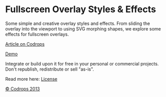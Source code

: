 Fullscreen Overlay Styles & Effects
=========

Some simple and creative overlay styles and effects. From sliding the overlay into the viewport to using SVG morphing shapes, we explore some effects for fullscreen overlays.

[Article on Codrops](http://tympanus.net/codrops/?p=18459)

[Demo](http://tympanus.net/Development/FullscreenOverlayStyles/)

Integrate or build upon it for free in your personal or commercial projects. Don't republish, redistribute or sell "as-is". 

Read more here: [License](http://tympanus.net/codrops/licensing/)


[© Codrops 2013](http://www.codrops.com)